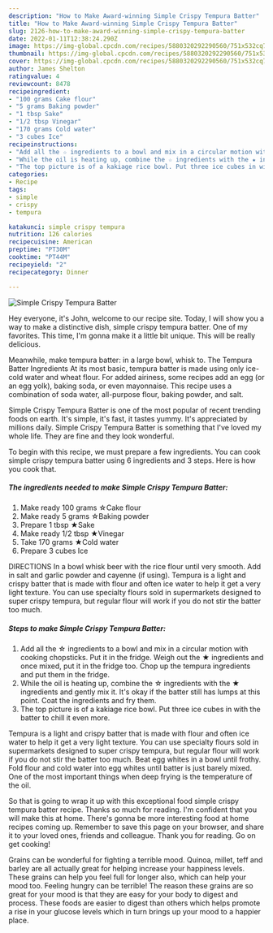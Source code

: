 ```yaml
---
description: "How to Make Award-winning Simple Crispy Tempura Batter"
title: "How to Make Award-winning Simple Crispy Tempura Batter"
slug: 2126-how-to-make-award-winning-simple-crispy-tempura-batter
date: 2022-01-11T12:38:24.290Z
image: https://img-global.cpcdn.com/recipes/5880320292290560/751x532cq70/simple-crispy-tempura-batter-recipe-main-photo.jpg
thumbnail: https://img-global.cpcdn.com/recipes/5880320292290560/751x532cq70/simple-crispy-tempura-batter-recipe-main-photo.jpg
cover: https://img-global.cpcdn.com/recipes/5880320292290560/751x532cq70/simple-crispy-tempura-batter-recipe-main-photo.jpg
author: James Shelton
ratingvalue: 4
reviewcount: 8478
recipeingredient:
- "100 grams Cake flour"
- "5 grams Baking powder"
- "1 tbsp Sake"
- "1/2 tbsp Vinegar"
- "170 grams Cold water"
- "3 cubes Ice"
recipeinstructions:
- "Add all the ☆ ingredients to a bowl and mix in a circular motion with cooking chopsticks. Put it in the fridge. Weigh out the ★ ingredients and once mixed, put it in the fridge too. Chop up the tempura ingredients and put them in the fridge."
- "While the oil is heating up, combine the ☆ ingredients with the ★ ingredients and gently mix it. It&#39;s okay if the batter still has lumps at this point. Coat the ingredients and fry them."
- "The top picture is of a kakiage rice bowl. Put three ice cubes in with the batter to chill it even more."
categories:
- Recipe
tags:
- simple
- crispy
- tempura

katakunci: simple crispy tempura 
nutrition: 126 calories
recipecuisine: American
preptime: "PT30M"
cooktime: "PT44M"
recipeyield: "2"
recipecategory: Dinner

---
```



![Simple Crispy Tempura Batter](https://img-global.cpcdn.com/recipes/5880320292290560/751x532cq70/simple-crispy-tempura-batter-recipe-main-photo.jpg)

Hey everyone, it's John, welcome to our recipe site. Today, I will show you a way to make a distinctive dish, simple crispy tempura batter. One of my favorites. This time, I'm gonna make it a little bit unique. This will be really delicious.

Meanwhile, make tempura batter: in a large bowl, whisk to. The Tempura Batter Ingredients At its most basic, tempura batter is made using only ice-cold water and wheat flour. For added airiness, some recipes add an egg (or an egg yolk), baking soda, or even mayonnaise. This recipe uses a combination of soda water, all-purpose flour, baking powder, and salt.

Simple Crispy Tempura Batter is one of the most popular of recent trending foods on earth. It's simple, it's fast, it tastes yummy. It's appreciated by millions daily. Simple Crispy Tempura Batter is something that I've loved my whole life. They are fine and they look wonderful.


To begin with this recipe, we must prepare a few ingredients. You can cook simple crispy tempura batter using 6 ingredients and 3 steps. Here is how you cook that.

<!--inarticleads1-->

##### The ingredients needed to make Simple Crispy Tempura Batter:

1. Make ready 100 grams ☆Cake flour
1. Make ready 5 grams ☆Baking powder
1. Prepare 1 tbsp ★Sake
1. Make ready 1/2 tbsp ★Vinegar
1. Take 170 grams ★Cold water
1. Prepare 3 cubes Ice


DIRECTIONS In a bowl whisk beer with the rice flour until very smooth. Add in salt and garlic powder and cayenne (if using). Tempura is a light and crispy batter that is made with flour and often ice water to help it get a very light texture. You can use specialty flours sold in supermarkets designed to super crispy tempura, but regular flour will work if you do not stir the batter too much. 

<!--inarticleads2-->

##### Steps to make Simple Crispy Tempura Batter:

1. Add all the ☆ ingredients to a bowl and mix in a circular motion with cooking chopsticks. Put it in the fridge. Weigh out the ★ ingredients and once mixed, put it in the fridge too. Chop up the tempura ingredients and put them in the fridge.
1. While the oil is heating up, combine the ☆ ingredients with the ★ ingredients and gently mix it. It&#39;s okay if the batter still has lumps at this point. Coat the ingredients and fry them.
1. The top picture is of a kakiage rice bowl. Put three ice cubes in with the batter to chill it even more.


Tempura is a light and crispy batter that is made with flour and often ice water to help it get a very light texture. You can use specialty flours sold in supermarkets designed to super crispy tempura, but regular flour will work if you do not stir the batter too much. Beat egg whites in a bowl until frothy. Fold flour and cold water into egg whites until batter is just barely mixed. One of the most important things when deep frying is the temperature of the oil. 

So that is going to wrap it up with this exceptional food simple crispy tempura batter recipe. Thanks so much for reading. I'm confident that you will make this at home. There's gonna be more interesting food at home recipes coming up. Remember to save this page on your browser, and share it to your loved ones, friends and colleague. Thank you for reading. Go on get cooking!

Grains can be wonderful for fighting a terrible mood. Quinoa, millet, teff and barley are all actually great for helping increase your happiness levels. These grains can help you feel full for longer also, which can help your mood too. Feeling hungry can be terrible! The reason these grains are so great for your mood is that they are easy for your body to digest and process. These foods are easier to digest than others which helps promote a rise in your glucose levels which in turn brings up your mood to a happier place.

